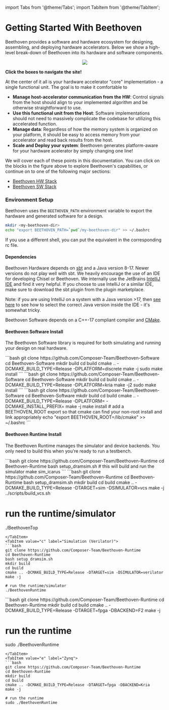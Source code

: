 
import Tabs from '@theme/Tabs';
import TabItem from '@theme/TabItem';

# Getting Started With Beethoven

Beethoven provides a software and hardware ecosystem for designing, assembling, and deploying hardware accelerators.
Below we show a high-level break-down of Beethoven into its hardware and software components.

<p align="center">
    <map name="GraffleExport">
<area shape="rect" coords="184,291,356,313" href="/Beethoven-Docs/Beethoven/Platform/Kria"/>
<area shape="rect" coords="509,184,648,206" href="/Beethoven-Docs/Beethoven/HW/#platforms"/>
<area shape="rect" coords="509,68,648,90" href="/Beethoven-Docs/Beethoven/HW/#configuration--build"/>
<area shape="rect" coords="6,291,179,313" href="/Beethoven-Docs/Beethoven/Platform/AWSF"/>
<area shape="rect" coords="6,254,179,276" href="/Beethoven-Docs/Beethoven/SW/#memory-modeling"/>
<area shape="rect" coords="6,226,179,248" href="/Beethoven-Docs/Beethoven/SW/#building"/>
<area shape="rect" coords="6,198,179,220" href="/Beethoven-Docs/Beethoven/SW/#building"/>
<area shape="rect" coords="509,218,648,240" href="https://www.chisel-lang.org"/>
<area shape="rect" coords="370,272,618,294" href="/Beethoven-Docs/Beethoven/Platform/NewPlatform"/>
<area shape="rect" coords="6,115,179,137" href="/Beethoven-Docs/Beethoven/SW/#communicating-with-the-accelerator"/>
<area shape="poly" coords="306,254,306,31,284,31,284,254,306,254" href="/Beethoven-Docs/Beethoven/HW/#platforms"/>
<area shape="rect" coords="6,138,179,161" href="/Beethoven-Docs/Beethoven/SW/#allocating-memory"/>
<area shape="rect" coords="509,131,648,170" href="/Beethoven-Docs/Beethoven/HW/Verilog"/>
<area shape="rect" coords="509,99,648,122" href="/Beethoven-Docs/Beethoven/HW/#on-chip-memory-user-managed"/>
<area shape="rect" coords="368,176,479,206" href="/Beethoven-Docs/Beethoven/HW/#on-chip-memory-scratchpad"/>
<area shape="rect" coords="368,145,479,176" href="/Beethoven-Docs/Beethoven/HW/#memory-read-and-write-channels"/>
<area shape="rect" coords="368,115,479,145" href="/Beethoven-Docs/Beethoven/HW/#memory-read-and-write-channels"/>
<area shape="rect" coords="362,223,479,254" href="/Beethoven-Docs/Beethoven/HW/#host-interface"/>
<area shape="rect" coords="1,59,176,90" href="/Beethoven-Docs/Beethoven/sw/#testbench"/>
<area shape="rect" coords="1,90,184,170" href="/Beethoven-Docs/Beethoven/SW/#Beethoven-Library"/>
<area shape="rect" coords="1,1,193,281" href="/Beethoven-Docs/Beethoven/SW"/>
<area shape="rect" coords="362,31,651,254" href="/Beethoven-Docs/Beethoven/HW"/>
<area shape="rect" coords="251,1,651,254" href="/Beethoven-Docs/Beethoven/HW"/>
    </map>
    <img src="/Beethoven-Docs/img/figs/sitemap.jpg" usemap="#GraffleExport"/>

<p> <b>Click the boxes to navigate the site!</b> </p>
</p>

At the center of it all is your hardware accelerator "core" implementation - a single functional unit.
The goal is to make it comfortable to
- **Manage host-accelerator communication from the HW**: Control signals from the host should align to your implemented algorithm and be otherwise straightforward to use.
- **Use this functional unit from the Host**: Software implementations should not need to massively complicate the codebase for utilizing this accelerated function.
- **Manage data**: Regardless of how the memory system is organized on your platform, it should be easy to access memory from your accelerator and read back results from the host. 
- **Scale and Deploy your system**: Beethoven generates platform-aware for your hardware acelerator by simply changing one line!

We will cover each of these points in this documentation. You can click on the blocks in the figure above to explore Beethoven's capabilities, 
or continue on to one of the following major sections:
- [Beethoven HW Stack](/Beethoven/HW) 
- [Beethoven SW Stack](/Beethoven/SW)

### Environment Setup

Beethoven uses the `BEETHOVEN_PATH` environment variable to export the hardware and generated software for a design.
```bash
mkdir <my-beethoven-dir>
echo "export BEETHOVEN_PATH=`pwd`/my-beethoven-dir" >> ~/.bashrc
```
If you use a different shell, you can put the equivalent in the corresponding rc file.

#### Dependencies

Beethoven Hardware depends on [sbt](https://www.scala-sbt.org) and a Java version 8-17. Newer versions do not play well with sbt.
We heavily encourage the use of an IDE for developing Chisel or Beethoven. We internally use the JetBrains [IntelliJ IDE](https://www.jetbrains.com/idea/download/)
and find it very helpful. If you choose to use IntelliJ or a similar IDE, make sure to download the sbt plugin from the plugin
marketplace.

Note: if you are using IntelliJ on a system with a Java version >17, then [see here](/Beethoven/IDE/IntelliJ) to see how to select the correct Java version inside the IDE - it's somewhat tricky.

Beethoven Software depends on a C++-17 compliant compiler and [CMake](https://www.cmake.org).

#### Beethoven Software Install

The Beethoven Software library is required for both simulating and running your design on real hardware.

<Tabs>
<TabItem value="a" label="Simulation/AWS F2" default>
```bash
git clone https://github.com/Composer-Team/Beethoven-Software
cd Beethoven-Software
mkdir build
cd build
cmake .. -DCMAKE_BUILD_TYPE=Release -DPLATFORM=discrete
make -j
sudo make install
```
</TabItem>
<TabItem value="b" label="Zynq">
```bash
git clone https://github.com/Composer-Team/Beethoven-Software
cd Beethoven-Software
mkdir build
cd build
cmake .. -DCMAKE_BUILD_TYPE=Release -DPLATFORM=kria
make -j2
sudo make install
```
</TabItem>
<TabItem value="c" label="Non-Root Install">
```bash
git clone https://github.com/Composer-Team/Beethoven-Software
cd Beethoven-Software
mkdir build
cd build
cmake .. -DCMAKE_BUILD_TYPE=Release -DPLATFORM=<discrete/kria> -DCMAKE_INSTALL_PREFIX=<install-dir>
make -j
make install
# add a BEETHOVEN_ROOT export so that cmake can find your non-root install and link appropriately
echo "export BEETHOVEN_ROOT=<install-dir>/lib/cmake" >> ~/.bashrc
```
</TabItem>
</Tabs>

#### Beethoven Runtime Install

The Beethoven Runtime manages the simulator and device backends. You only need to build this when you're ready to run a testbench.

<Tabs>
<TabItem value="a" label="Simulation (Icarus Verilog)" default>
```bash
git clone https://github.com/Composer-Team/Beethoven-Runtime
cd Beethoven-Runtime
bash setup_dramsim.sh
# this will build and run the simulator
make sim_icarus
```
</TabItem>
<TabItem value="b" label="Simulation (VCS)">
```bash
git clone https://github.com/Composer-Team/Beethoven-Runtime
cd Beethoven-Runtime
bash setup_dramsim.sh
mkdir build
cd build
cmake .. -DCMAKE_BUILD_TYPE=Release -DTARGET=sim -DSIMULATOR=vcs
make -j
../scripts/build_vcs.sh

# run the runtime/simulator
./BeethovenTop
```
</TabItem>
<TabItem value="c" label="Simulation (Verilator)">
```bash
git clone https://github.com/Composer-Team/Beethoven-Runtime
cd Beethoven-Runtime
bash setup_dramsim.sh
mkdir build
cd build
cmake .. -DCMAKE_BUILD_TYPE=Release -DTARGET=sim -DSIMULATOR=verilator
make -j

# run the runtime/simulator
./BeethovenRuntime
```
</TabItem>
<TabItem value="d" label="AWS F2">
```bash
git clone https://github.com/Composer-Team/Beethoven-Runtime
cd Beethoven-Runtime
mkdir build
cd build
cmake .. -DCMAKE_BUILD_TYPE=Release -DTARGET=fpga -DBACKEND=F2
make -j

# run the runtime
sudo ./BeethovenRuntime
```
</TabItem>
<TabItem value="e" label="Zynq">
```bash
git clone https://github.com/Composer-Team/Beethoven-Runtime
cd Beethoven-Runtime
mkdir build
cd build
cmake .. -DCMAKE_BUILD_TYPE=Release -DTARGET=fpga -DBACKEND=Kria
make -j

# run the runtime
sudo ./BeethovenRuntime
```
</TabItem>
</Tabs>
